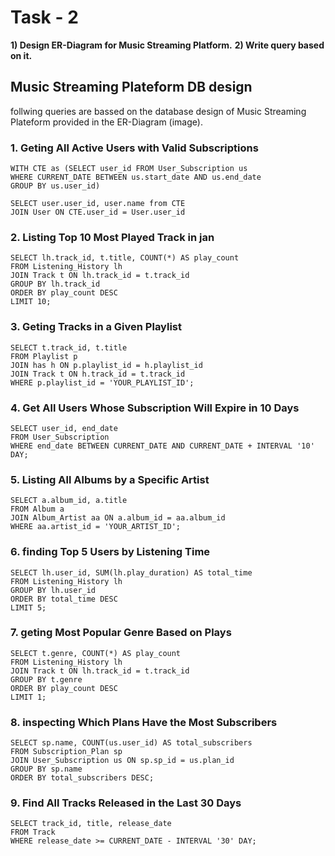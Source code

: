 # Task - 2 
**1) Design ER-Diagram for Music Streaming Platform.** 
**2) Write query based on it.** 

## Music Streaming Plateform DB design
follwing queries are bassed on the database design of Music Streaming Plateform provided in the ER-Diagram (image).

### 1. Geting All Active Users with Valid Subscriptions

    WITH CTE as (SELECT user_id FROM User_Subscription us
    WHERE CURRENT_DATE BETWEEN us.start_date AND us.end_date
    GROUP BY us.user_id)
    
    SELECT user.user_id, user.name from CTE 
    JOIN User ON CTE.user_id = User.user_id

### 2. Listing Top 10 Most Played Track in jan

    SELECT lh.track_id, t.title, COUNT(*) AS play_count
    FROM Listening_History lh
    JOIN Track t ON lh.track_id = t.track_id
    GROUP BY lh.track_id
    ORDER BY play_count DESC
    LIMIT 10;


### 3. Geting Tracks in a Given Playlist

    SELECT t.track_id, t.title
    FROM Playlist p
    JOIN has h ON p.playlist_id = h.playlist_id
    JOIN Track t ON h.track_id = t.track_id
    WHERE p.playlist_id = 'YOUR_PLAYLIST_ID';

### 4. Get All Users Whose Subscription Will Expire in 10 Days

    SELECT user_id, end_date
    FROM User_Subscription
    WHERE end_date BETWEEN CURRENT_DATE AND CURRENT_DATE + INTERVAL '10' DAY;

### 5. Listing All Albums by a Specific Artist


    SELECT a.album_id, a.title
    FROM Album a
    JOIN Album_Artist aa ON a.album_id = aa.album_id
    WHERE aa.artist_id = 'YOUR_ARTIST_ID';

### 6. finding Top 5 Users by Listening Time

    SELECT lh.user_id, SUM(lh.play_duration) AS total_time
    FROM Listening_History lh
    GROUP BY lh.user_id
    ORDER BY total_time DESC
    LIMIT 5;

### 7. geting Most Popular Genre Based on Plays

    SELECT t.genre, COUNT(*) AS play_count
    FROM Listening_History lh
    JOIN Track t ON lh.track_id = t.track_id
    GROUP BY t.genre
    ORDER BY play_count DESC
    LIMIT 1;

### 8. inspecting Which Plans Have the Most Subscribers

    SELECT sp.name, COUNT(us.user_id) AS total_subscribers
    FROM Subscription_Plan sp
    JOIN User_Subscription us ON sp.sp_id = us.plan_id
    GROUP BY sp.name
    ORDER BY total_subscribers DESC;

### 9. Find All Tracks Released in the Last 30 Days

    SELECT track_id, title, release_date
    FROM Track
    WHERE release_date >= CURRENT_DATE - INTERVAL '30' DAY;

